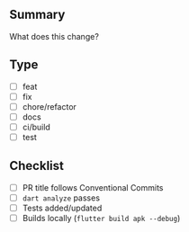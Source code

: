 ## Summary
What does this change?

## Type
- [ ] feat
- [ ] fix
- [ ] chore/refactor
- [ ] docs
- [ ] ci/build
- [ ] test

## Checklist
- [ ] PR title follows Conventional Commits
- [ ] `dart analyze` passes
- [ ] Tests added/updated
- [ ] Builds locally (`flutter build apk --debug`)